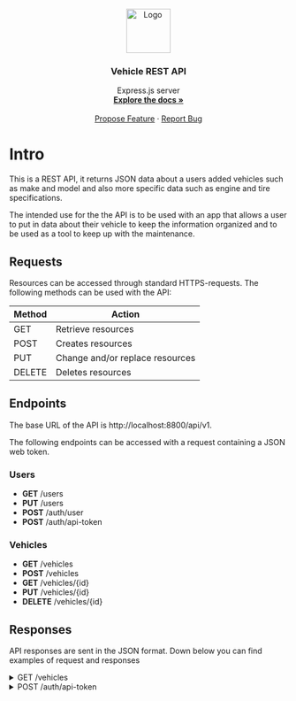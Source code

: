 <!-- PROJECT LOGO -->
<br />
<div align="center">
  <a href="https://github.com/1Tolv2/weather-app">
    <img src="https://upload.wikimedia.org/wikipedia/commons/a/a7/React-icon.svg" alt="Logo" width="80" height="80">
  </a>

<h3 align="center">Vehicle REST API</h3>

  <p align="center">
    Express.js server
    <br />
    <a href="https://github.com/1Tolv2/vehicle-api"><strong>Explore the docs »</strong></a>
    <br />
    <br />
    <a href="https://github.com/1Tolv2/vehicle-api/issues">Propose Feature</a>
	  ·
    <a href="https://github.com/1Tolv2/vehicle-api/issues">Report Bug</a>
  </p>
</div>


# Intro
This is a REST API, it returns JSON data about a users added vehicles such as make and model and also more specific data such as engine and tire specifications.

The intended use for the the API is to be used with an app that allows a user to put in data about their vehicle to keep the information organized and to be used as a tool to keep up with the maintenance. 

## Requests
Resources can be accessed through standard HTTPS-requests.
The following methods can be used with the API:

| Method   | Action                            |
| -------- |---------------------------------- |
| GET      | Retrieve resources                |
| POST     | Creates resources                 |
| PUT      | Change and/or replace resources   |
| DELETE   | Deletes resources                 |




## Endpoints
The base URL of the API is http://localhost:8800/api/v1.

The following endpoints can be accessed with a request containing a JSON web token.

### Users

- **GET** /users
- **PUT** /users
- **POST** /auth/user
- **POST** /auth/api-token

### Vehicles
- **GET** /vehicles
- **POST** /vehicles
- **GET** /vehicles/{id}
- **PUT** /vehicles/{id}
- **DELETE** /vehicles/{id}

## Responses
API responses are sent in the JSON format.
Down below you can find examples of request and responses

<details><summary>GET /vehicles</summary>

### Request
```
URL: http://localhost:8800/api/v1/vehicles
Method: "GET",
Headers: {
    "Authorization": "Bearer {token}",
    "Content-Type": "application/json"
}
```

### Response
```
{
    vehicles: [{
      user: objectID("62cc2bf7731d13d5eba8d773"),
      registrationNumber: "HNG308",
      *vehicleType: 1, // 1. Car, 2. Motorcycle
      mileage: 0,
      inTrafic: true,
      *brand: "SAAB",
      model: "90",
      modelYear: 1985,
      color: {
        primaryColor: "Blue",
        secondaryColor: "Black",
      },
      specifications: {
        insurance: {
          date: 2022-12-02,
          company: "Folksam",
          type: 1, // 1. trafic, 2. half, 3. whole default: null
        },
        inpection: {
          lastInspection: 2022-04-24,
          nextInspection: 2024-04-24,
          inspectionInterval: 24,
        },
        tires: {
          inUse: 1,
          tireSet: [
            {
              tireSetId: 1,
              tireType: "summer"
              tires: [{  
                purchased: 2020-02-15,
                daysUsed: 185,
                brand: "Michelin",
                model: "Defender",
                size: "185/65R15",
                tirePressure: 2.2
              }, {  
                purchased: 2020-02-15,
                daysUsed: 185,
                brand: "Michelin",
                model: "Defender",
                size: "185/65R15",
                tirePressure: 2.2
              }, {  
                purchased: 2020-02-15,
                daysUsed: 185,
                brand: "Michelin",
                model: "Defender",
                size: "185/65R15",
                tirePressure: 2.2
              }, {  
                purchased: 2020-02-15,
                daysUsed: 185,
                brand: "Michelin",
                model: "Defender",
                size: "185/65R15",
                tirePressure: 2.2
              }],
            },
          ],
        },
        sparkplugs: {
          brand: "NGK",
          model: "VL4",
          lastChanged: 2020-10-20,
          lastSpaced: 2022-03-05,
        },
        liquids: { // Uses a standard liquidSchema, showed for engineOil
          engineOil: {  
            brand: "Castrol",
            model: "GTX",
            viscosity: "15W-50",
            amount: 3.8, // liters
            lastChanged: 2021-12-13, },
          breakFluid: { ... LiquidSchema },
          gearOil: { ... LiquidSchema },
          powerSteeringFluid: { ... LiquidSchema },
          coolant: { ... LiquidSchema },
          forkOil: { ... LiquidSchema },
        },
      },
      modelSpecification: {
        weight: 1190, // kg/pounds
        engine: {
          engineSize: 2.0, // liter
          engineModel: "B201"
          fuelType: "gasoline",
          fuelCapacity: 63, // liters
          power: 73, // kW
          horsePower: 98, // hp
        },
        gearBox: {
          type: manual,
          gears: 4,
        },
        wheelDimensions: {
          tires: [ 165R15, 165R15],
        },
      },
    },
    {...}]
}
```

</details>

<details><summary>POST /auth/api-token</summary>

### Request

```
URL: http://localhost:8800/api/v1/auth/api-token
Method: "POST",
Headers: {
    "Content-Type": "application/json"
}
Body: JSON.stringify(payload),
```

### Response
```
Object {
  "token": "eyJhbGciOiJIUzI1NiIsInR5cCI6IkpXVCJ9.eyJ1c2VySWQiOiI2MmQ3YmUzZWQ2N2I0MjczZjRiZWMzZWEiLCJ1c2VybmFtZSI6InRvbHYiLCJpYXQiOjE2NTg5NTcwODcsImV4cCI6MTY1OTA0MzQ4Nywic3ViIjoiNjJkN2JlM2VkNjdiNDI3M2Y0YmVjM2VhIn0.JzgExCShjyrraMWiL1vf7Tu6hEl8vDgASVt-EXYW3hI",
  "user": Object {
    "_id": "62d7be3ed67b4273f4bec3ea",
    "email": "",
    "name": "",
    "settings": Object {
      "darkmode": false,
      "language": "en",
      "units": "metric",
    },
    "username": "tolv"
  },
}
```

</details>
